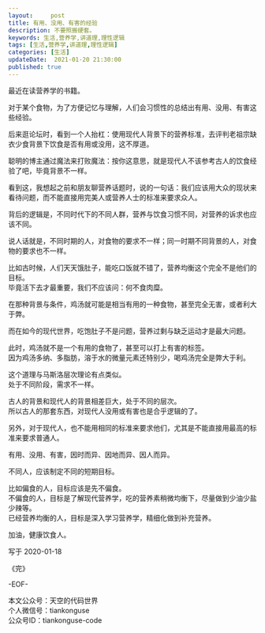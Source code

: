 ```yaml
---   
layout:     post  
title: 有用、没用、有害的经验   
description: 不要照搬硬套。   
keywords: 生活,营养学,讲道理,理性逻辑
tags: [生活,营养学,讲道理,理性逻辑]    
categories: [生活]  
updateDate:  2021-01-20 21:30:00  
published: true  
---  
```



最近在读营养学的书籍。  


对于某个食物，为了方便记忆与理解，人们会习惯性的总结出有用、没用、有害这些经验。  


后来逛论坛时，看到一个人抬杠：使用现代人背景下的营养标准，去评判老祖宗缺衣少食背景下饮食是否有用或没用，这不厚道。  


聪明的博主通过魔法来打败魔法：按你这意思，就是现代人不该参考古人的饮食经验了吧，毕竟背景不一样。  


看到这，我想起之前和朋友聊营养话题时，说的一句话：我们应该用大众的现状来看待问题，而不能直接用完美人或营养人士的标准来要求众人。  


背后的逻辑是，不同时代下的不同人群，营养与饮食习惯不同，对营养的诉求也应该不同。  


说人话就是，不同时期的人，对食物的要求不一样；同一时期不同背景的人，对食物的要求也不一样。  


比如古时候，人们天天饿肚子，能吃口饭就不错了，营养均衡这个完全不是他们的目标。  
毕竟活下去才最重要，我们不应该问：何不食肉糜。  


在那种背景与条件，鸡汤就可能是相当有用的一种食物，甚至完全无害，或者利大于弊。  


而在如今的现代世界，吃饱肚子不是问题，营养过剩与缺乏运动才是最大问题。  


此时，鸡汤就不是一个有用的食物了，甚至可以打上有害的标签。  
因为鸡汤多纳、多脂肪，溶于水的微量元素还特别少，喝鸡汤完全是弊大于利。  


这个道理与马斯洛层次理论有点类似。  
处于不同阶段，需求不一样。  


古人的背景和现代人的背景相差巨大，处于不同的层次。  
所以古人的那套东西，对现代人没用或有害也是合乎逻辑的了。


另外，对于现代人，也不能用相同的标准来要求他们，尤其是不能直接用最高的标准来要求普通人。  


有用、没用、有害，因时而异、因地而异、因人而异。  


不同人，应该制定不同的短期目标。  


比如偏食的人，目标应该是先不偏食。  
不偏食的人，目标是了解现代营养学，吃的营养素稍微均衡下，尽量做到少油少盐少辣等。  
已经营养均衡的人，目标是深入学习营养学，精细化做到补充营养。  



加油，健康饮食人。  


写于 2020-01-18

《完》  


-EOF-  



本文公众号：天空的代码世界  
个人微信号：tiankonguse  
公众号ID：tiankonguse-code  
  

